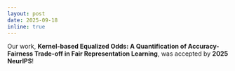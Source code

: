 ```yaml
---
layout: post
date: 2025-09-18
inline: true
---
```


Our work, **Kernel-based Equalized Odds: A Quantification of Accuracy-Fairness Trade-off in Fair Representation Learning**, was accepted by **2025 NeurIPS**!
